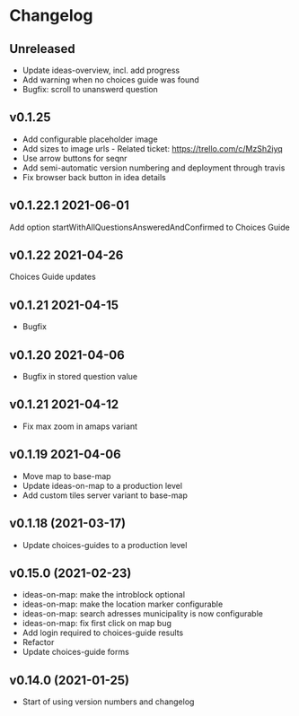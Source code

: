 # Changelog

## Unreleased
* Update ideas-overview, incl. add progress
* Add warning when no choices guide was found
* Bugfix: scroll to unanswerd question

## v0.1.25
* Add configurable placeholder image
* Add sizes to image urls - Related ticket: https://trello.com/c/MzSh2iyq
* Use arrow buttons for seqnr
* Add semi-automatic version numbering and deployment through travis
* Fix browser back button in idea details

## v0.1.22.1 2021-06-01
Add option startWithAllQuestionsAnsweredAndConfirmed to Choices Guide

## v0.1.22 2021-04-26
Choices Guide updates

## v0.1.21 2021-04-15
* Bugfix

## v0.1.20 2021-04-06
* Bugfix in stored question value

## v0.1.21 2021-04-12
* Fix max zoom in amaps variant

## v0.1.19 2021-04-06
* Move map to base-map
* Update ideas-on-map to a production level
* Add custom tiles server variant to base-map

## v0.1.18 (2021-03-17)
* Update choices-guides to a production level

## v0.15.0 (2021-02-23)
* ideas-on-map: make the introblock optional
* ideas-on-map: make the location marker configurable
* ideas-on-map: search adresses municipality is now configurable
* ideas-on-map: fix first click on map bug
* Add login required to choices-guide results
* Refactor
* Update choices-guide forms

## v0.14.0 (2021-01-25)
* Start of using version numbers and changelog
